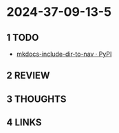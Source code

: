 # 2024-37-09-13-5

## 1 TODO

- [mkdocs-include-dir-to-nav · PyPI](https://pypi.org/project/mkdocs-include-dir-to-nav/)

## 2 REVIEW

## 3 THOUGHTS

## 4 LINKS
